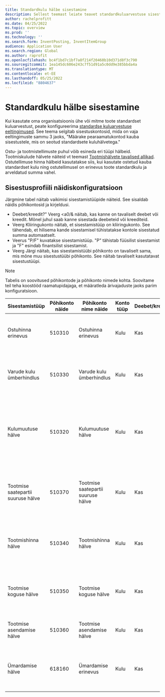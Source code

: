 ```yaml
---
title: Standardkulu hälbe sisestamine
description: Sellest teemast leiate teavet standardkuluarvestuse sisestusreeglite seadistamise kohta.
author: rachelprofitt
ms.date: 04/25/2022
ms.topic: overview
ms.prod: ''
ms.technology: ''
ms.search.form: InventPosting, InventItemGroup
audience: Application User
ms.search.region: Global
ms.author: raprofit
ms.openlocfilehash: bc4f1bd7c1bf7a8f214f20460b10d371d8f3c790
ms.sourcegitcommit: 1ea145dc606e243c7f51d91a5c0dd9e385bbda4a
ms.translationtype: MT
ms.contentlocale: et-EE
ms.lasthandoff: 05/25/2022
ms.locfileid: "8804637"
---
```

# <a name="standard-cost-variance-posting"></a>Standardkulu hälbe sisestamine

Kui kasutate oma organisatsioonis ühe või mitme toote standardset kuluarvestust, peate konfigureerima [standardse kuluarvestuse eeltingimused](/supply-chain/cost-management/prerequisites-standard-costs.md). See teema selgitab sisestuskontosid, mida on vaja eeltingimuste sammu 3 jaoks, "Määrake pearaamatukontod kauba sisestustele, mis on seotud standardsete kuluhälvetega."

Ostu- ja tootmistellimuste puhul võib esineda eri tüüpi hälbeid. Tootmiskulude hälvete näiteid vt teemast [Tootmishälvete tavalised allikad](/supply-chain/cost-management/common-sources-of-production-variances.md). Ostutellimuse hinna hälbeid kasutatakse siis, kui kasutate ostetud kauba standardset kulu ning ostutellimusel on erinevus toote standardkulu ja arveldatud summa vahel.

## <a name="sample-posting-profile-configuration"></a>Sisestusprofiili näidiskonfiguratsioon

Järgmine tabel näitab vaikimisi sisestamistüüpide näiteid. See sisaldab näidis põhikontosid ja kirjeldusi.

- Deebet/kreedit?" Veerg <a0/& näitab, kas kanne on tavaliselt deebet või kreedit. Mõnel juhul saab kanne sisestada deebeteid või kreediteid.
- Veerg Kliiringukonto näitab, et sisestamistüüp on kliiringukonto. See tähendab, et hilisema kande sisestamisel tühistatakse kontole sisestatud summa automaatselt.
- Veerus "P/F" kuvatakse sisestamistüüp. "P" tähistab füüsilist sisestamist ja "F" esindab finantsilist sisestamist.
- Veerg Järgi näitab, kas sisestamistüübi põhikonto on tavaliselt sama, mis mõne muu sisestustüübi põhikonto. See näitab tavaliselt kasutatavat sisestustüüpi.

> [!NOTE]
> Tabelis on soovitused põhikontode ja põhikonto nimede kohta. Soovitame teil teha koostööd raamatupidajaga, et määratleda ärivajaduste jaoks parim konfiguratsioon.

| Sisestamistüüp | Põhikonto näide | Põhikonto nime näide | Konto tüüp | Deebet/kreedit? | Kliiringukonto | Ette/tagasi | Järgige | Kirjeldus |
|--------------|----------------------|---------------------------|--------------|---------------|------------------|-----|--------|-------------|
| Ostuhinna erinevus | 510310 | Ostuhinna erinevus | Kulu | Kas | Nr | R | Pole kohaldatav | Seda kontot kasutatakse siis, kui ostuhinna ja ostutellimuse standardkulu vahel on hälve. |
| Varude kulu ümberhindlus | 510330 | Varude kulu ümberhindlus | Kulu | Kas | Nr | R | Pole kohaldatav | Seda kontot kasutatakse siis, kui standardkuluüksuse puhul aktiveeritakse uus kuluversioon vaba kaubavaru ümberhinnamiseks. |
| Kulumuutuse hälve | 510320 | Kulumuutuse hälve | Kulu | Kas | Nr | R | Pole kohaldatav | Seda kontot kasutatakse, kui laoaladel on standardkuludes erinevus või kui kaup tagastatakse ning algse standardkulu ja toote praeguse standardkulu vahel on muutus. |
| Tootmise saatepartii suuruse hälve | 510370 | Tootmise saatepartii suuruse hälve | Kulu | Kas | Nr | R | Pole kohaldatav | Seda kontot kasutatakse siis, kui koosluse kalkulatsiooni aluse ja tootmistellimuse kulukalkulatsiooni tegeliku koguse vahel on erinevusi. |
| Tootmishinna hälve | 510340 | Tootmishinna hälve | Kulu | Kas | Nr | R | Pole kohaldatav | Seda kontot kasutatakse hinnaerinevuste puhul tootmistellimuse eeldatava omahinna ja tegeliku kulu vahel. |
| Tootmise koguse hälve | 510350 | Tootmise koguse hälve | Kulu | Kas | Nr | R | Pole kohaldatav | Seda kontot kasutatakse siis, kui tootmistellimuse eeldatava omahinna ja tegeliku kulu vahel on koguseerinevusi. |
| Tootmise asendamise hälve | 510360 | Tootmise asendamise hälve | Kulu | Kas | Nr | R | Pole kohaldatav | Seda kontot kasutatakse, kui tootmistellimusel toimub ootamatu tarbimine. |
| Ümardamise hälve | 618160 | Ümardamise erinevus | Kulu | Kas | Nr | R | Pole kohaldatav | Seda kontot kasutatakse ümarduserinevuse puhul, kui tootmiskulud arvutatakse standardkuludest. |
